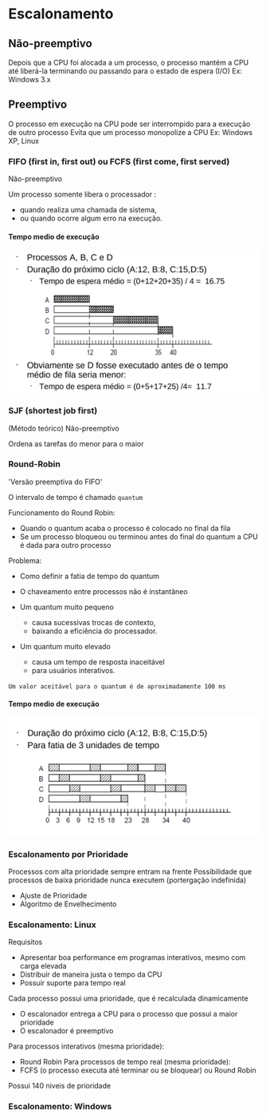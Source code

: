 # Escalonamento

## Não-preemptivo
Depois que a CPU foi alocada a um processo, o processo mantém a CPU até liberá-la terminando ou passando para o estado de espera (I/O)
Ex: Windows 3.x

## Preemptivo
O processo em execução na CPU pode ser interrompido para a execução de outro processo
Evita que um processo monopolize a CPU
Ex: Windows XP, Linux

### FIFO (first in, first out) ou FCFS (first come, first served)
Não-preemptivo
 
Um processo somente libera o processador :
- quando realiza uma chamada de sistema,
- ou quando ocorre algum erro na execução.

#### Tempo medio de execução
![imagem](/aula%208/tempo_medio_fifo.png)


### SJF (shortest job first)
(Método teórico)
Não-preemptivo

Ordena as tarefas do menor para o maior


### Round-Robin
'Versão preemptiva do FIFO'

O intervalo de tempo é chamado `quantum`

Funcionamento do Round Robin:
- Quando o quantum acaba o processo é colocado no final da fila
- Se um processo bloqueou ou terminou antes do final do quantum a CPU é dada para outro processo

Problema:
- Como definir a fatia de tempo do quantum
- O chaveamento entre processos não é instantâneo

- Um quantum muito pequeno
    - causa sucessivas trocas de contexto,
    - baixando a eficiência do processador.

- Um quantum muito elevado
    - causa um tempo de resposta inaceitável
    - para usuários interativos.

`Um valor aceitável para o quantum é de aproximadamente 100 ms`

#### Tempo medio de execução
![imagem](/aula%208/tempo_medio_robin.png)


### Escalonamento por Prioridade
Processos com alta prioridade sempre entram na frente
Possibilidade que processos de baixa prioridade nunca executem (portergação indefinida)

- Ajuste de Prioridade
- Algoritmo de Envelhecimento


### Escalonamento: Linux
Requisitos
- Apresentar boa performance em programas interativos,
mesmo com carga elevada
- Distribuir de maneira justa o tempo da CPU
- Possuir suporte para tempo real

Cada processo possui uma prioridade, que é recalculada
dinamicamente
- O escalonador entrega a CPU para o processo que possui a
maior prioridade
- O escalonador é preemptivo

Para processos interativos (mesma prioridade):
- Round Robin
Para processos de tempo real (mesma prioridade):
- FCFS (o processo executa até terminar ou se bloquear) ou Round Robin

Possui 140 niveis de prioridade


### Escalonamento: Windows

